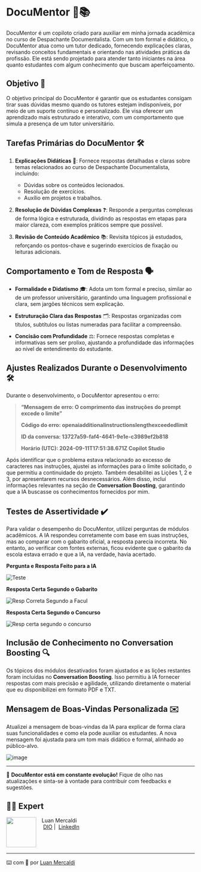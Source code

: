 # **DocuMentor** 🚀📚

DocuMentor é um copiloto criado para auxiliar em minha jornada acadêmica no curso de Despachante Documentalista. Com um tom formal e didático, o DocuMentor atua como um tutor dedicado, fornecendo explicações claras, revisando conceitos fundamentais e orientando nas atividades práticas da profissão. Ele está sendo projetado para atender tanto iniciantes na área quanto estudantes com algum conhecimento que buscam aperfeiçoamento.

## **Objetivo** 🎯

O objetivo principal do DocuMentor é garantir que os estudantes consigam tirar suas dúvidas mesmo quando os tutores estejam indisponíveis, por meio de um suporte contínuo e personalizado. Ele visa oferecer um aprendizado mais estruturado e interativo, com um comportamento que simula a presença de um tutor universitário.

## **Tarefas Primárias do DocuMentor** 🛠️

1. **Explicações Didáticas** 📖: Fornece respostas detalhadas e claras sobre temas relacionados ao curso de Despachante Documentalista, incluindo:
   - Dúvidas sobre os conteúdos lecionados.
   - Resolução de exercícios.
   - Auxílio em projetos e trabalhos.

2. **Resolução de Dúvidas Complexas** ❓: Responde a perguntas complexas de forma lógica e estruturada, dividindo as respostas em etapas para maior clareza, com exemplos práticos sempre que possível.

3. **Revisão de Conteúdo Acadêmico** 📚: Revisita tópicos já estudados, reforçando os pontos-chave e sugerindo exercícios de fixação ou leituras adicionais.

## **Comportamento e Tom de Resposta** 🗣️

- **Formalidade e Didatismo** 🎓: Adota um tom formal e preciso, similar ao de um professor universitário, garantindo uma linguagem profissional e clara, sem jargões técnicos sem explicação.
  
- **Estruturação Clara das Respostas** 🗂️: Respostas organizadas com títulos, subtítulos ou listas numeradas para facilitar a compreensão.

- **Concisão com Profundidade** ⚖️: Fornece respostas completas e informativas sem ser prolixo, ajustando a profundidade das informações ao nível de entendimento do estudante.

## **Ajustes Realizados Durante o Desenvolvimento** 🛠️

Durante o desenvolvimento, o DocuMentor apresentou o erro: 

> **“Mensagem de erro: O comprimento das instruções do prompt excede o limite”**
>
> **Código do erro: openaiadditionalinstructionslengthexceededlimit**
>
> **ID da conversa: 13727a59-faf4-4641-9e1e-c3989ef2b818**
>
> **Horário (UTC): 2024-09-11T17:51:38.671Z Copilot Studio**

Após identificar que o problema estava relacionado ao excesso de caracteres nas instruções, ajustei as informações para o limite solicitado, o que permitiu a continuidade do projeto. Também desabilitei as Lições 1, 2 e 3, por apresentarem recursos desnecessários. Além disso, incluí informações relevantes na seção de **Conversation Boosting**, garantindo que a IA buscasse os conhecimentos fornecidos por mim.

## **Testes de Assertividade** ✔️

Para validar o desempenho do DocuMentor, utilizei perguntas de módulos acadêmicos. A IA respondeu corretamente com base em suas instruções, mas ao comparar com o gabarito oficial, a resposta parecia incorreta. No entanto, ao verificar com fontes externas, ficou evidente que o gabarito da escola estava errado e que a IA, na verdade, havia acertado.

**Pergunta e Resposta Feito para a IA**

![Teste](https://github.com/user-attachments/assets/0373ee5b-81f1-4a64-8868-f646308683f3)

**Resposta Certa Segundo o Gabarito**

![Resp Correta Segundo a Facul](https://github.com/user-attachments/assets/d35bf0f1-a50a-4c5f-af9c-fb6d99b4a5cd)

**Resposta Certa Segundo o Concurso**

![Resp certa segundo o concurso](https://github.com/user-attachments/assets/2f342174-9c5d-4793-bd9f-4a7adde75e55)


## **Inclusão de Conhecimento no Conversation Boosting** 🔍

Os tópicos dos módulos desativados foram ajustados e as lições restantes foram incluídas no **Conversation Boosting**. Isso permitiu à IA fornecer respostas com mais precisão e agilidade, utilizando diretamente o material que eu disponibilizei em formato PDF e TXT.

## **Mensagem de Boas-Vindas Personalizada** ✉️

Atualizei a mensagem de boas-vindas da IA para explicar de forma clara suas funcionalidades e como ela pode auxiliar os estudantes. A nova mensagem foi ajustada para um tom mais didático e formal, alinhado ao público-alvo.

![image](https://github.com/user-attachments/assets/8c6b1369-ccc8-475c-92e5-530cb21559b8)


---
🚀 **DocuMentor está em constante evolução!** Fique de olho nas atualizações e sinta-se à vontade para contribuir com feedbacks e sugestões.



## 👨‍💻 Expert

<p>
    <img 
      align=left 
      margin=10 
      width=80 
      src="https://github.com/user-attachments/assets/445d5b33-1db7-4cb4-a54b-a11a691de257"
    />
    <p>&nbsp&nbsp&nbspLuan Mercaldi<br>
    &nbsp&nbsp&nbsp
    <a href="https://www.dio.me/users/luanwp">
    DIO</a>&nbsp;|&nbsp;
    <a href="https://www.linkedin.com/in/luan-mercaldi-88080890/">LinkedIn</a>
</p>
<br/><br/>
<p>

---

⌨️ com 💜 por [Luan Mercaldi](https://github.com/LuanMercaldi)
